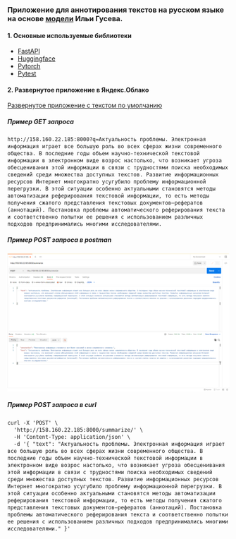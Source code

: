 ### Приложение для аннотирования текстов на русском языке на основе [модели](https://huggingface.co/IlyaGusev/rugpt3medium_sum_gazeta) Ильи Гусева.

#### 1. Основные используемые библиотеки
- [FastAPI](https://www.google.com)
- [Huggingface](https://huggingface.co/)
- [Pytorch](https://pytorch.org/)
- [Pytest](https://docs.pytest.org/en/7.2.x/contents.html)

#### 2. Развернутое приложение в Яндекс.Облако
[Развернутое приложение с текстом по умолчанию](http://158.160.22.185:8000)


##### Пример GET запроса
```
http://158.160.22.185:8000?q=Актуальность проблемы. Электронная информация играет все большую роль во всех сферах жизни современного общества. В последние годы объем научно-технической текстовой информации в электронном виде возрос настолько, что возникает угроза обесценивания этой информации в связи с трудностями поиска необходимых сведений среди множества доступных текстов. Развитие информационных ресурсов Интернет многократно усугубило проблему информационной перегрузки. В этой ситуации особенно актуальными становятся методы автоматизации реферирования текстовой информации, то есть методы получения сжатого представления текстовых документов–рефератов (аннотаций). Постановка проблемы автоматического реферирования текста и соответственно попытки ее решения с использованием различных подходов предпринимались многими исследователями.
```

##### Пример POST запроса в postman
![Пример запроса в postman](./img/img_1.png)

##### Пример POST запроса в curl
```
curl -X 'POST' \
  'http://158.160.22.185:8000/summarize/' \
  -H 'Content-Type: application/json' \
  -d '{ "text": "Актуальность проблемы. Электронная информация играет все большую роль во всех сферах жизни современного общества. В последние годы объем научно-технической текстовой информации в электронном виде возрос настолько, что возникает угроза обесценивания этой информации в связи с трудностями поиска необходимых сведений среди множества доступных текстов. Развитие информационных ресурсов Интернет многократно усугубило проблему информационной перегрузки. В этой ситуации особенно актуальными становятся методы автоматизации реферирования текстовой информации, то есть методы получения сжатого представления текстовых документов–рефератов (аннотаций). Постановка проблемы автоматического реферирования текста и соответственно попытки ее решения с использованием различных подходов предпринимались многими исследователями." }'
```